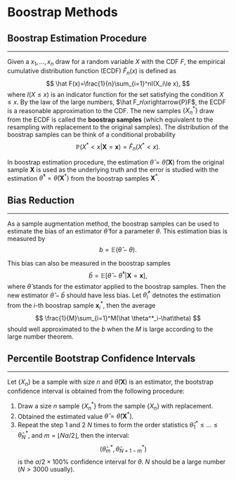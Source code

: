 # Boostrap Methods

## Boostrap Estimation Procedure
---
Given a $x_1,\dots, x_n$ draw for a random variable $X$ with the CDF $F$, the empirical cumulative distribution function (ECDF) $\hat F_n(x)$ is defined as
$$
\hat F(x)=\frac{1}{n}\sum_{i=1}^nI(X_i\le x),
$$
where $I(X\le x)$ is an indicator function for the set satisfying the condition $X\le x$. By the law of the large numbers, $\hat F_n\xrightarrow{P}F$, the ECDF is a reasonable approximation to the CDF. The new samples $\lbrace X_n^*\rbrace$ draw from the ECDF is called the **boostrap samples** (which equivalent to the resampling with replacement to the original samples). The distribution of the boostrap samples can be think of a conditional probability
$$
\mathbb{P}(X^*<x|\boldsymbol{X}=\boldsymbol{x}) = \hat F_n(X^*<x). 
$$

In boostrap estimation procedure, the estimation $\hat\theta = \hat \theta(\boldsymbol{X})$ from the original sample $\boldsymbol{X}$ is used as the underlying truth and the error is studied with the estimation $\hat\theta^*=\hat\theta(\boldsymbol{X}^*)$ from the boostrap samples $\boldsymbol{X}^*$. 

## Bias Reduction
---
As a sample augmentation method, the boostrap samples can be used to estimate the bias of an estimator $\hat \theta$ for a parameter $\theta$. This estimation bias is measured by
$$
b = \mathbb{E}(\hat \theta-\theta).
$$

This bias can also be measured in the boostrap samples 
$$
\hat b =\mathbb{E}[\hat\theta-\hat\theta^*|\boldsymbol{X}=\boldsymbol{x}],
$$
where $\hat \theta$ stands for the estimator applied to the boostrap samples. Then the new estimator $\hat \theta -\hat b$ should have less bias. Let $\hat\theta^*_i$ detnotes the estimation from the $i$-th boostrap sample $\boldsymbol{x}^*_i$, then the average 
$$
\frac{1}{M}\sum_{i=1}^M(\hat \theta^*_i-\hat\theta)
$$
should well approximated to the $b$ when the $M$ is large according to the large number theorem.

## Percentile Bootstrap Confidence Intervals
---
Let $\lbrace X_n\rbrace$ be a sample with size $n$ and $\hat \theta(\boldsymbol{X})$ is an estimator, the bootstrap confidence interval is obtained from the following procedure:
1. Draw a size $n$ sample $\lbrace X_n^*\rbrace$ from the sample $\lbrace X_n\rbrace$ with replacement.
2. Obtained the estimated value $\hat \theta = \hat \theta(\boldsymbol{X}^*)$.
3. Repeat the step 1 and 2 $N$ times to form the order statistics $\hat\theta^*_1\le \dots\le\hat \theta_N^*$, and $m=\lfloor N\alpha/2\rfloor$, then the interval:
$$
(\hat \theta^*_m, \hat\theta^*_{N+1-m})
$$
is the $\alpha/2\times 100\%$ confidence interval for $\theta$. $N$ should be a large number ($N >3000$ usually).
